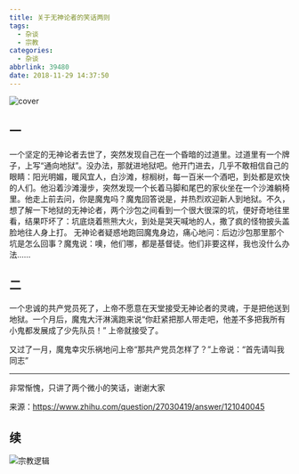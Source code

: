 ```yaml
---
title: 关于无神论者的笑话两则
tags:
  - 杂谈
  - 宗教
categories:
  - 杂谈
abbrlink: 39480
date: 2018-11-29 14:37:50
---
```

![cover](https://imgs.codewoody.com/uploads/big/1cdc9cba5755c5d3658d280a46b7f01a.png)<!--less-->
## 一
一个坚定的无神论者去世了，突然发现自己在一个昏暗的过道里。过道里有一个牌子，上写“通向地狱”。没办法，那就进地狱吧。他开门进去，几乎不敢相信自己的眼睛：阳光明媚，暖风宜人，白沙滩，棕榈树，每一百米一个酒吧，到处都是欢快的人们。他沿着沙滩漫步，突然发现一个长着马脚和尾巴的家伙坐在一个沙滩躺椅里。他走上前去问，你是魔鬼吗？魔鬼回答说是，并热烈欢迎新人到地狱。不久，想了解一下地狱的无神论者，两个沙包之间看到一个很大很深的坑，便好奇地往里看，结果吓坏了：坑底烧着熊熊大火，到处是哭天喊地的人，撒了疯的怪物披头盖脸地往人身上打。 无神论者疑惑地跑回魔鬼身边，痛心地问：后边沙包那里那个坑是怎么回事？魔鬼说：噢，他们哪，都是基督徒。他们非要这样，我也没什么办法……

## 二
一个忠诚的共产党员死了，上帝不愿意在天堂接受无神论者的灵魂，于是把他送到地狱。一个月后，魔鬼大汗淋漓跑来说“你赶紧把那人带走吧，他差不多把我所有小鬼都发展成了少先队员！” 上帝就接受了。

又过了一月，魔鬼幸灾乐祸地问上帝“那共产党员怎样了？”上帝说：“首先请叫我同志”

---

非常惭愧，只讲了两个微小的笑话，谢谢大家


来源：https://www.zhihu.com/question/27030419/answer/121040045

## 续

![宗教逻辑](https://imgs.codewoody.com/uploads/big/ff8db693edf5544cdbe89a8b18541833.jpg)
